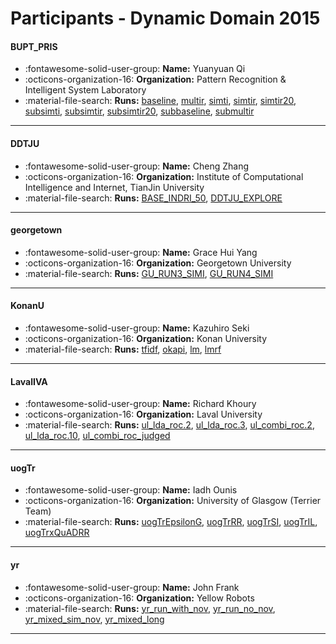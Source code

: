 # Participants - Dynamic Domain 2015 

#### BUPT_PRIS
 - :fontawesome-solid-user-group: **Name:** Yuanyuan Qi
 - :octicons-organization-16: **Organization:** Pattern Recognition & Intelligent System Laboratory 
 - :material-file-search: **Runs:** [baseline](./runs.md#baseline), [multir](./runs.md#multir), [simti](./runs.md#simti), [simtir](./runs.md#simtir), [simtir20](./runs.md#simtir20), [subsimti](./runs.md#subsimti), [subsimtir](./runs.md#subsimtir), [subsimtir20](./runs.md#subsimtir20), [subbaseline](./runs.md#subbaseline), [submultir](./runs.md#submultir)

---
#### DDTJU
 - :fontawesome-solid-user-group: **Name:** Cheng Zhang
 - :octicons-organization-16: **Organization:** Institute of Computational Intelligence and Internet, TianJin University
 - :material-file-search: **Runs:** [BASE_INDRI_50](./runs.md#base_indri_50), [DDTJU_EXPLORE](./runs.md#ddtju_explore)

---
#### georgetown
 - :fontawesome-solid-user-group: **Name:** Grace Hui Yang
 - :octicons-organization-16: **Organization:** Georgetown University
 - :material-file-search: **Runs:** [GU_RUN3_SIMI](./runs.md#gu_run3_simi), [GU_RUN4_SIMI](./runs.md#gu_run4_simi)

---
#### KonanU
 - :fontawesome-solid-user-group: **Name:** Kazuhiro Seki
 - :octicons-organization-16: **Organization:** Konan University
 - :material-file-search: **Runs:** [tfidf](./runs.md#tfidf), [okapi](./runs.md#okapi), [lm](./runs.md#lm), [lmrf](./runs.md#lmrf)

---
#### LavalIVA
 - :fontawesome-solid-user-group: **Name:** Richard Khoury
 - :octicons-organization-16: **Organization:** Laval University
 - :material-file-search: **Runs:** [ul_lda_roc.2](./runs.md#ul_lda_roc.2), [ul_lda_roc.3](./runs.md#ul_lda_roc.3), [ul_combi_roc.2](./runs.md#ul_combi_roc.2), [ul_lda_roc.10](./runs.md#ul_lda_roc.10), [ul_combi_roc_judged](./runs.md#ul_combi_roc_judged)

---
#### uogTr
 - :fontawesome-solid-user-group: **Name:** Iadh Ounis
 - :octicons-organization-16: **Organization:** University of Glasgow (Terrier Team)
 - :material-file-search: **Runs:** [uogTrEpsilonG](./runs.md#uogtrepsilong), [uogTrRR](./runs.md#uogtrrr), [uogTrSI](./runs.md#uogtrsi), [uogTrIL](./runs.md#uogtril), [uogTrxQuADRR](./runs.md#uogtrxquadrr)

---
#### yr
 - :fontawesome-solid-user-group: **Name:** John Frank
 - :octicons-organization-16: **Organization:** Yellow Robots
 - :material-file-search: **Runs:** [yr_run_with_nov](./runs.md#yr_run_with_nov), [yr_run_no_nov](./runs.md#yr_run_no_nov), [yr_mixed_sim_nov](./runs.md#yr_mixed_sim_nov), [yr_mixed_long](./runs.md#yr_mixed_long)

---
